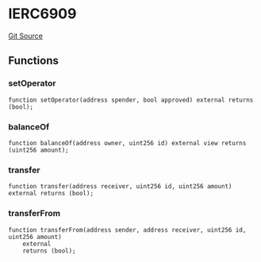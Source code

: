 # IERC6909
[Git Source](https://github.com/zammdefi/zRouter/blob/69617a4a7c4ee7b21900c469f2a65ec825391317/src/zRouter.sol)


## Functions
### setOperator


```solidity
function setOperator(address spender, bool approved) external returns (bool);
```

### balanceOf


```solidity
function balanceOf(address owner, uint256 id) external view returns (uint256 amount);
```

### transfer


```solidity
function transfer(address receiver, uint256 id, uint256 amount) external returns (bool);
```

### transferFrom


```solidity
function transferFrom(address sender, address receiver, uint256 id, uint256 amount)
    external
    returns (bool);
```

